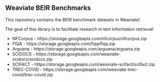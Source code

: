 <h2> Weaviate BEIR Benchmarks </h2>

This repository contains the BEIR benchmark datasets in Weaviate!

The goal of this library is to facilitate research in text information retrieval!

<ul>
  <li> NFCorpus - https://storage.googleapis.com/nfcorpus/nfcorpus.zip </li>
  <li> FIQA - https://storage.googleapis.com/fiqa/fiqa.zip </li>
  <li> Arguana - https://storage.googleapis.com/arguana/arguana.zip </li>
  <li> SCIDOCS - https://storage.googleapis.com/weaviate-scidocs/scidocs.zip </li>
  <li> SCIFACT - https://storage.googleapis.com/weaviate-scifact/scifact.zip </li>
  <li> TREC-COVID - https://storage.googleapis.com/weaviate-trec-covid/trec-covid.zip </li>
</ul>
